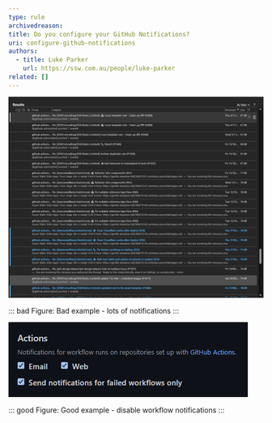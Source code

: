 ```yaml
---
type: rule
archivedreason:
title: Do you configure your GitHub Notifications?
uri: configure-github-notifications
authors:
  - title: Luke Parker
    url: https://ssw.com.au/people/luke-parker
related: []
---
```


![](./notifications.png)

::: bad
Figure: Bad example - lots of notifications
:::

![](./notification-settings.png)

::: good
Figure: Good example - disable workflow notifications
:::
